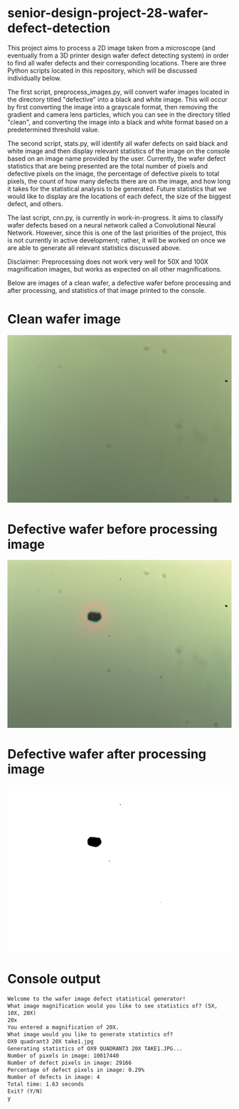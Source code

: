 # senior-design-project-28-wafer-defect-detection
This project aims to process a 2D image taken from a microscope (and eventually from a 3D printer design wafer defect
detecting system) in order to find all wafer defects and their corresponding locations. There are three Python scripts 
located in this repository, which will be discussed individually below.

The first script, preprocess_images.py, will convert wafer images located in the directory titled
"defective" into a black and white image. This will occur by first converting the image into a grayscale format, 
then removing the gradient and camera lens particles, which you can see in the directory titled "clean", and converting
the image into a black and white format based on a predetermined threshold value.

The second script, stats.py, will identify all wafer defects on said black and white image and then display 
relevant statistics of the image on the console based on an image name provided by the user. Currently, the wafer defect
statistics that are being presented are the total number of pixels and defective pixels on the image, the percentage of
defective pixels to total pixels, the count of how many defects there are on the image, and how long it takes for the
statistical analysis to be generated. Future statistics that we would like to display are the locations of each defect,
the size of the biggest defect, and others.

The last script, cnn.py, is currently in work-in-progress. It aims to classify wafer defects based on a neural network
called a Convolutional Neural Network. However, since this is one of the last priorities of the project, this is not
currently in active development; rather, it will be worked on once we are able to generate all relevant statistics
discussed above.

Disclaimer: Preprocessing does not work very well for 50X and 100X magnification images, but works as expected on all 
other magnifications.

Below are images of a clean wafer, a defective wafer before processing and after processing, and statistics of that 
image printed to the console.

# Clean wafer image
![10X_CLEAN](dataset/clean/10X/10X_CLEAN.jpg)

# Defective wafer before processing image
![OX9 quadrant3 20X take1](dataset/defective/20X/OX9%20quadrant3%2020X%20take1.jpg)

# Defective wafer after processing image
![OX9 quadrant3 20X take1](dataset/processed/20X/OX9%20quadrant3%2020X%20take1.jpg)

# Console output
```
Welcome to the wafer image defect statistical generator!
What image magnification would you like to see statistics of? (5X, 10X, 20X)
20x
You entered a magnification of 20X.
What image would you like to generate statistics of?
OX9 quadrant3 20X take1.jpg
Generating statistics of OX9 QUADRANT3 20X TAKE1.JPG...
Number of pixels in image: 10017440
Number of defect pixels in image: 29166
Percentage of defect pixels in image: 0.29%
Number of defects in image: 4
Total time: 1.63 seconds
Exit? (Y/N)
y
```


